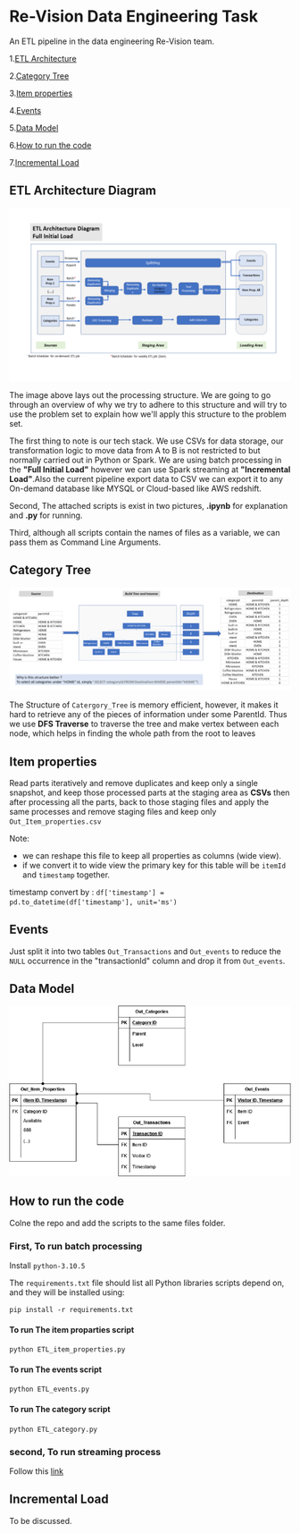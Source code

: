 # Re-Vision Data Engineering Task

An ETL pipeline in the data engineering Re-Vision team.

1.[ETL Architecture](#etl-architecture-diagram)

2.[Category Tree](#category-tree)

3.[Item properties](#item-properties)

4.[Events](#events)

5.[Data Model](#data-model)

6.[How to run the code](#how-to-run-the-code)

7.[Incremental Load](#incremental-load)



## ETL Architecture Diagram

![Alt text](images/ETL_Architecture_Diagram.png "ETL Architecture Diagram overview")

The image above lays out the processing structure. We are going to go through an overview of why we try to adhere to this structure and will try to use the problem set  to explain how we'll apply this structure to the problem set.

The first thing to note is our tech stack. We use CSVs for data storage, our transformation logic to move data from A to B is not restricted to but normally carried out in Python or Spark. We are using batch processing in the **"Full Initial Load"** however we can use Spark streaming at **"Incremental Load"**.Also the current pipeline export data to CSV we can export it to any On-demand database like MYSQL or Cloud-based like AWS redshift.

Second, The attached scripts is exist in two pictures, **.ipynb** for explanation and **.py** for running.

Third, although all scripts contain the names of files as a variable, we can pass them as Command Line Arguments.

## Category Tree
![Alt text](images/CategoryTree.png "Data Model overview")

The Structure of `Catergory_Tree` is memory efficient, however, it makes it hard to retrieve any of the pieces of information under some ParentId. Thus we use **DFS Traverse** to traverse the tree and make vertex between each node, which helps in finding the whole path from the root to leaves

## Item properties

Read parts iteratively and remove duplicates and keep only a single snapshot, and keep those processed parts at the staging area as **CSVs** then after processing all the parts, back to those staging files and apply the same processes and remove staging files and keep only `Out_Item_properties.csv`

Note: 
  * we can reshape this file to keep all properties as columns (wide view).
  * if we convert it to wide view the primary key for this table will be `itemId` and `timestamp` together.
  
timestamp convert by : 
`df['timestamp'] = pd.to_datetime(df['timestamp'], unit='ms')`

## Events

Just split it into two tables `Out_Transactions` and `Out_events` to reduce the `NULL` occurrence in the "transactionId" column and drop it from `Out_events`.

## Data Model
![Alt text](images/Data_Model.png "Data Model overview")


## How to run the code

Colne the  repo and add the scripts to the same files folder.

### First, To run batch processing

Install `python-3.10.5`

The `requirements.txt` file should list all Python libraries scripts depend on, and they will be installed using:

```
pip install -r requirements.txt
```
#### To run The item proparties script
```
python ETL_item_properties.py
```
#### To run The events script
```
python ETL_events.py
```
#### To run The category script
```
python ETL_category.py
```
### second, To run streaming process

Follow this [link](https://sparkbyexamples.com/spark/apache-spark-installation-on-windows/)

## Incremental Load
To be discussed.
